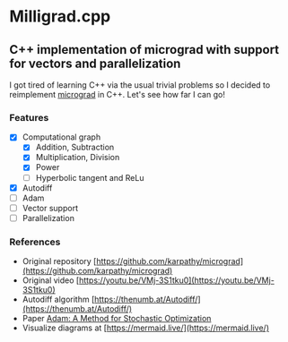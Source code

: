 # Milligrad.cpp
## C++ implementation of micrograd with support for vectors and parallelization

I got tired of learning C++ via the usual trivial problems so I decided to reimplement [micrograd](https://github.com/karpathy/micrograd) in C++. Let's see how far I can go!


### Features
- [x] Computational graph
    - [x] Addition, Subtraction
    - [x] Multiplication, Division
    - [x] Power
    - [ ] Hyperbolic tangent and ReLu
- [x] Autodiff
- [ ] Adam
- [ ] Vector support
- [ ] Parallelization

### References
- Original repository [https://github.com/karpathy/micrograd](https://github.com/karpathy/micrograd)
- Original video [https://youtu.be/VMj-3S1tku0](https://youtu.be/VMj-3S1tku0)
- Autodiff algorithm [https://thenumb.at/Autodiff/](https://thenumb.at/Autodiff/)
- Paper [Adam: A Method for Stochastic Optimization](https://arxiv.org/abs/1412.6980)
- Visualize diagrams at [https://mermaid.live/](https://mermaid.live/)
